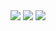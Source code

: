 <img src="https://github-readme-stats.vercel.app/api/?username=BielMaxBR&theme=nightowl&hide_title=true&count_private=true">

<img src="https://github-readme-stats.vercel.app/api/top-langs/?username=BielMaxBR&langs_count=5&theme=nightowl&hide=css,html&count_private=true">

<img src="https://github-profile-trophy.vercel.app/?username=bielmaxbr&theme=dracula&row=2&no-bg=false&column=3&margin-w=5&margin-h=5">
